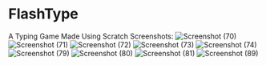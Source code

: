 # FlashType
A Typing Game Made Using Scratch
Screenshots:
![Screenshot (70)](https://github.com/SumaitaB/FlashType/assets/51522304/9b8321b0-829e-4d53-aa7a-9f219ab84565)
![Screenshot (71)](https://github.com/SumaitaB/FlashType/assets/51522304/06aa3ed8-f199-419e-aaac-af2b2b830c69)
![Screenshot (72)](https://github.com/SumaitaB/FlashType/assets/51522304/554e46fa-509e-4287-8951-f8280ceaaee7)
![Screenshot (73)](https://github.com/SumaitaB/FlashType/assets/51522304/6f573b94-cae9-4ec6-93ac-c374c7f345ce)
![Screenshot (74)](https://github.com/SumaitaB/FlashType/assets/51522304/d8f00762-7c3e-4cf0-976f-39c9c621db07)
![Screenshot (79)](https://github.com/SumaitaB/FlashType/assets/51522304/9ef24aaf-9ff2-4e41-967f-415e845db83c)
![Screenshot (80)](https://github.com/SumaitaB/FlashType/assets/51522304/a8218757-bf53-4583-a2d0-fd441a097093)
![Screenshot (81)](https://github.com/SumaitaB/FlashType/assets/51522304/0cb9ec64-c11b-4590-b8a9-b6a249c64d5b)
![Screenshot (89)](https://github.com/SumaitaB/FlashType/assets/51522304/d7aec61d-0363-4627-8112-d2f483784c13)

